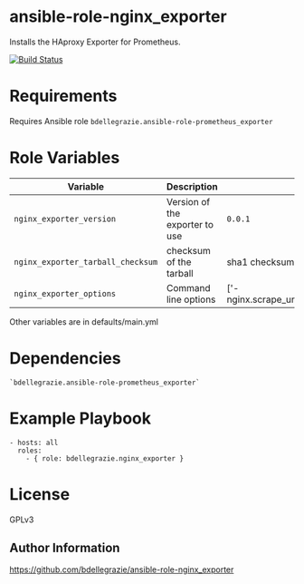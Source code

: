 # ansible-role-nginx\_exporter

Installs the HAproxy Exporter for Prometheus.

[![Build Status](https://travis-ci.org/bdellegrazie/ansible-role-nginx_exporter.svg?branch=master)](https://travis-ci.org/bdellegrazie/ansible-role-nginx_exporter)

# Requirements

Requires Ansible role `bdellegrazie.ansible-role-prometheus_exporter`

# Role Variables

| Variable | Description | Default |
|----------|-------------|---------|
| `nginx_exporter_version`| Version of the exporter to use | `0.0.1` |
| `nginx_exporter_tarball_checksum` | checksum of the tarball | sha1 checksum of 0.0.1 tarball |
| `nginx_exporter_options`| Command line options | ['-nginx.scrape_uri=http://localhost/nginx_stats'] |

Other variables are in defaults/main.yml

# Dependencies

    `bdellegrazie.ansible-role-prometheus_exporter`

# Example Playbook

    - hosts: all
      roles:
        - { role: bdellegrazie.nginx_exporter }

# License

GPLv3

Author Information
------------------

https://github.com/bdellegrazie/ansible-role-nginx_exporter
